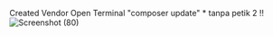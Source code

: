 Created Vendor
Open Terminal "composer update" * tanpa petik 2 !!
![Screenshot (80)](https://github.com/Roberthcolln/ukulele/assets/133939001/b5c24a0a-7f79-44e4-b5bd-991ce5b2d0f7)
